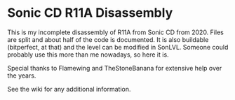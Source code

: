 # Sonic CD R11A Disassembly

This is my incomplete disassembly of R11A from Sonic CD from 2020. Files are split and about half of the code is documented. It is also buildable (bitperfect, at that) and the level can be modified in SonLVL. Someone could probably use this more than me nowadays, so here it is.

Special thanks to Flamewing and TheStoneBanana for extensive help over the years.

See the wiki for any additional information.
